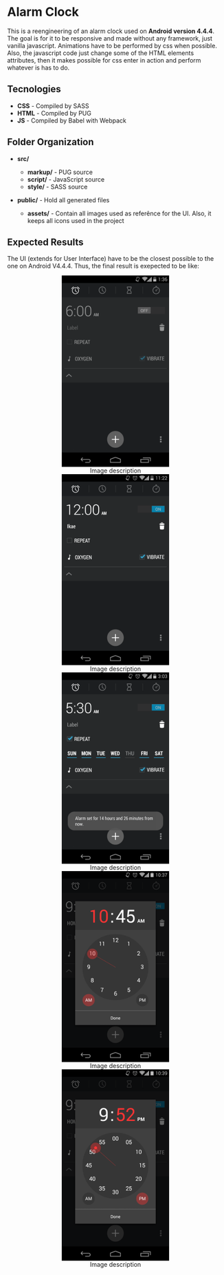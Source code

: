 # Alarm Clock
This is a reengineering of an alarm clock used on **Android version 4.4.4**.
The goal is for it to be responsive and made without any framework, just vanilla javascript.
Animations have to be performed by css when possible. Also, the javascript code just change some of the HTML elements attributes, then it makes possible for css enter in action and perform whatever is has to do.

## Tecnologies
* **CSS** - Compiled by SASS
* **HTML** - Compiled by PUG
* **JS** - Compiled by Babel with Webpack

## Folder Organization
* **src/**
    * **markup/** - PUG source
    * **script/** - JavaScript source
    * **style/** - SASS source

* **public/** - Hold all generated files
    * **assets/** - Contain all images used as referênce for the UI. Also, it keeps all icons used in the project

## Expected Results
The UI (extends for User Interface) have to be the closest possible to the one on Android V4.4.4.
Thus, the final result is exepected to be like:

<div id="images-container" style='display: "flex"; flex-direction: "row"; align-items="center"; justify-content="space-between"'>
    <div class="image-container" style='display: flex; flex-direction: column; align-items: center; justify-content: space-between'>
        <img src="/public/assets/Clock-reference.png" alt="Alarm OFF expended" width="250px" style='display="block"'>
        <footer> Image description </footer>
    </div>
    <div class="image-container" style='display: flex; flex-direction: column; align-items: center; justify-content: space-between'>
        <img src="/public/assets/Clock-reference-2.png" alt="Alarm ON expended" width="250px" style='display="block"'>
        <footer> Image description </footer>
    </div>
    <div class="image-container" style='display: flex; flex-direction: column; align-items: center; justify-content: space-between'>
        <img src="/public/assets/Clock-reference-3.png" alt="Alarm ON REPEAT expended" width="250px" style='display="block"'>
        <footer> Image description </footer>
    </div>
    <div class="image-container" style='display: flex; flex-direction: column; align-items: center; justify-content: space-between'>
        <img src="/public/assets/clock-settings-hour.png" alt="Alarm Hour Setting" width="250px" style='display="block"'>
        <footer> Image description </footer>
    </div>
    <div class="image-container" style='display: flex; flex-direction: column; align-items: center; justify-content: space-between'>
        <img src="/public/assets/clock-settings-minute.png" alt="Alarm Minute Setting" width="250px" style='display="block"'>
        <footer> Image description </footer>
    </div>
</div>